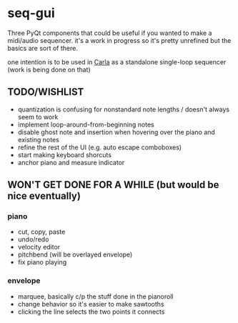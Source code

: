 seq-gui
=======

Three PyQt components that could be useful if you wanted to make a midi/audio sequencer. it's a work in progress so it's pretty unrefined but the basics are sort of there. 

one intention is to be used in [Carla](https://github.com/falkTX/Carla) as a standalone single-loop sequencer (work is being done on that)

TODO/WISHLIST
-------------
* quantization is confusing for nonstandard note lengths / doesn't always seem to work
* implement loop-around-from-beginning notes
* disable ghost note and insertion when hovering over the piano and existing notes
* refine the rest of the UI (e.g. auto escape comboboxes)
* start making keyboard shorcuts
* anchor piano and measure indicator

WON'T GET DONE FOR A WHILE (but would be nice eventually)
---------------------------------------------------------
### piano
* cut, copy, paste
* undo/redo
* velocity editor
* pitchbend (will be overlayed envelope)
* fix piano playing

### envelope
* marquee, basically c/p the stuff done in the pianoroll
* change behavior so it's easier to make sawtooths
* clicking the line selects the two points it connects

